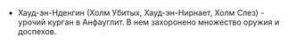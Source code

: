 *   Хауд-эн-Нденгин (Холм Убитых, Хауд-эн-Нирнает, Холм Слез) - урочий
    курган в Анфауглит. В нем захоронено множество оружия и доспехов.
        
